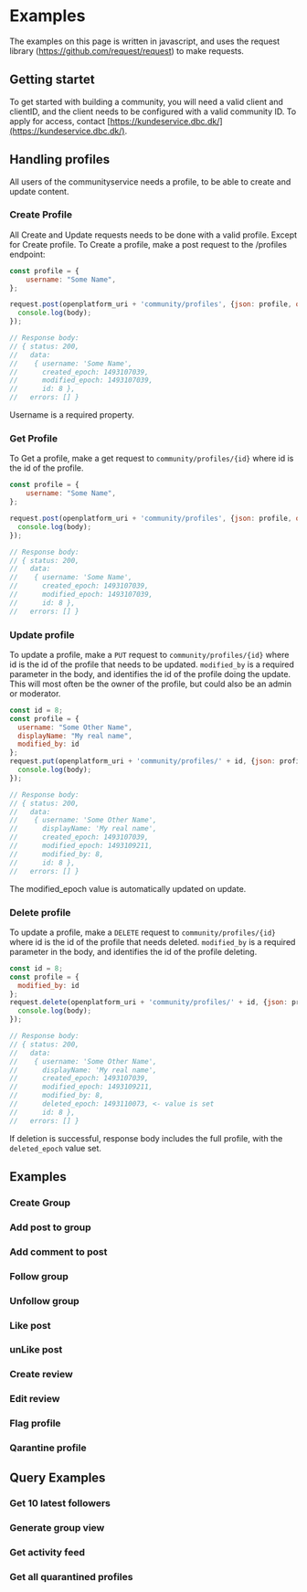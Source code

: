 # Examples

The examples on this page is written in javascript, and uses the request library (https://github.com/request/request) to make requests.

## Getting startet
To get started with building a community, you will need a valid client and clientID, and the client needs to be configured with a valid community ID. 
To apply for access, contact [https://kundeservice.dbc.dk/](https://kundeservice.dbc.dk/).

## Handling profiles
All users of the communityservice needs a profile, to be able to create and update content. 
  
### Create Profile
All Create and Update requests needs to be done with a valid profile. Except for Create profile.
To Create a profile, make a post request to the /profiles endpoint:

```javascript
const profile = {
    username: "Some Name",
};

request.post(openplatform_uri + 'community/profiles', {json: profile, qs:{access_token: 'qwerty'}}, (err, response, body) => {
  console.log(body);
});

// Response body:
// { status: 200,
//   data: 
//    { username: 'Some Name',
//      created_epoch: 1493107039,
//      modified_epoch: 1493107039,
//      id: 8 },
//   errors: [] }

```

Username is a required property.

### Get Profile
To Get a profile, make a get request to `community/profiles/{id}` where id is the id of the profile.

```javascript
const profile = {
    username: "Some Name",
};

request.post(openplatform_uri + 'community/profiles', {json: profile, qs:{access_token: 'qwerty'}}, (err, response, body) => {
  console.log(body);
});

// Response body:
// { status: 200,
//   data: 
//    { username: 'Some Name',
//      created_epoch: 1493107039,
//      modified_epoch: 1493107039,
//      id: 8 },
//   errors: [] }

```


### Update profile

To update a profile, make a `PUT` request to `community/profiles/{id}` where id is the id of the profile that needs to be updated. `modified_by` is a required parameter in the body, 
and identifies the id of the profile doing the update. This will most often be the owner of the profile, but could also be an admin or moderator.  

```javascript
const id = 8;
const profile = {
  username: "Some Other Name",
  displayName: "My real name",
  modified_by: id
};
request.put(openplatform_uri + 'community/profiles/' + id, {json: profile, qs:{access_token: 'qwerty'}}, (err, response, body) => {
  console.log(body);
});

// Response body:
// { status: 200,
//   data: 
//    { username: 'Some Other Name',
//      displayName: 'My real name',
//      created_epoch: 1493107039,
//      modified_epoch: 1493109211,
//      modified_by: 8,
//      id: 8 },
//   errors: [] }


```

The modified_epoch value is automatically updated on update. 

### Delete profile

To update a profile, make a `DELETE` request to `community/profiles/{id}` where id is the id of the profile that needs deleted. `modified_by` is a required parameter in the body, 
and identifies the id of the profile deleting.  
 
```javascript
const id = 8;
const profile = {
  modified_by: id
};
request.delete(openplatform_uri + 'community/profiles/' + id, {json: profile, qs:{access_token: 'qwerty'}}, (err, response, body) => {
  console.log(body);
});

// Response body:
// { status: 200,
//   data: 
//    { username: 'Some Other Name',
//      displayName: 'My real name',
//      created_epoch: 1493107039,
//      modified_epoch: 1493109211,
//      modified_by: 8,
//      deleted_epoch: 1493110073, <- value is set
//      id: 8 },
//   errors: [] }


```

If deletion is successful, response body includes the full profile, with the `deleted_epoch` value set. 

## Examples

### Create Group
### Add post to group
### Add comment to post
### Follow group
### Unfollow group
### Like post
### unLike post
### Create review
### Edit review
### Flag profile
### Qarantine profile

## Query Examples
### Get 10 latest followers
### Generate group view
### Get activity feed
### Get all quarantined profiles
